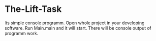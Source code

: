 # The-Lift-Task
Its simple console programm.
Open whole project in your developing software.
Run Main.main and it will start.
There will be console output of programm work.
